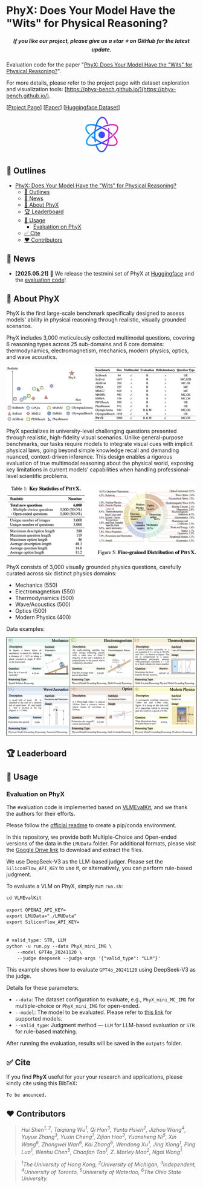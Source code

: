 # PhyX: Does Your Model Have the "Wits" for Physical Reasoning?
<h5 align="center"> If you like our project, please give us a star ⭐ on GitHub for the latest update.</h5>

Evaluation code for the paper "[PhyX: Does Your Model Have the "Wits" for Physical Reasoning?](https://huggingface.co/datasets/Cloudriver/PhyX)".

For more details, please refer to the project page with dataset exploration and visualization tools: [https://phyx-bench.github.io/](https://phyx-bench.github.io/).

[[Project Page](https://phyx-bench.github.io/)] [[Paper](./assets/PhyX_arXiV.pdf)] [[Huggingface Dataset](https://huggingface.co/datasets/Cloudriver/PhyX)]

<p align="center">
    <img src="assets/PhyX_Logo.png" width="20%"> <br>
</p>

## 📖 Outlines
- [PhyX: Does Your Model Have the "Wits" for Physical Reasoning?](#phyx-does-your-model-have-the-wits-for-physical-reasoning)
  - [📖 Outlines](#-outlines)
  - [🔔 News](#-news)
  - [📝 About PhyX](#-about-phyx)
  - [🏆 Leaderboard](#-leaderboard)
  - [🔮 Usage](#-usage)
    - [Evaluation on PhyX](#evaluation-on-phyx)
  - [✅ Cite](#-cite)
  - [❤️ Contributors](#️-contributors)

## 🔔 News
- **[2025.05.21]** 🚀 We release the testmini set of PhyX at [Huggingface](https://huggingface.co/datasets/Cloudriver/PhyX) and the [evaluation code](https://github.com/NastyMarcus/PhyX)!


## 📝 About PhyX

PhyX is the first large-scale benchmark specifically designed to assess models' ability in physical reasoning through realistic, visually grounded scenarios.

PhyX includes 3,000 meticulously collected multimodal questions, covering 6 reasoning types across 25 sub-domains and 6 core domains: thermodynamics, electromagnetism, mechanics, modern physics, optics, and wave acoustics.

![Sample](assets/data_stat.png)

PhyX specializes in university-level challenging questions presented through realistic, high-fidelity visual scenarios. Unlike general-purpose benchmarks, our tasks require models to integrate visual cues with implicit physical laws, going beyond simple knowledge recall and demanding nuanced, context-driven inference. This design enables a rigorous evaluation of true multimodal reasoning about the physical world, exposing key limitations in current models’ capabilities when handling professional-level scientific problems.

![Sample](assets/data_dis.png)

PhyX consists of 3,000 visually grounded physics questions, carefully curated across six distinct physics domains:
- Mechanics (550)
- Electromagnetism (550)
- Thermodynamics (500)
- Wave/Acoustics (500)
- Optics (500)
- Modern Physics (400)

Data examples:

![Sample](assets/data_sample.png)

## 🏆 Leaderboard


## 🔮 Usage

### Evaluation on PhyX

The evaluation code is implemented based on [VLMEvalKit](https://github.com/open-compass/VLMEvalKit ), and we thank the authors for their efforts.

Please follow the [official readme](README_vlmeval.md) to create a pip/conda environment.

In this repository, we provide both Multiple-Choice and Open-ended versions of the data in the `LMUData` folder. For additional formats, please visit the [Google Drive link](https://drive.google.com/file/d/1g6amKMcNSEwg5rfQPsryGtcFiaNGkNaH/view?usp=sharing ) to download and extract the files.

We use DeepSeek-V3 as the LLM-based judger. Please set the `SiliconFlow_API_KEY` to use it, or alternatively, you can perform rule-based judgment.

To evaluate a VLM on PhyX, simply run `run.sh`:


```
cd VLMEvalKit

export OPENAI_API_KEY=
export LMUData="./LMUData"
export SiliconFlow_API_KEY=


# valid_type: STR, LLM
python -u run.py --data PhyX_mini_IMG \
    --model GPT4o_20241120 \
    --judge deepseek --judge-args '{"valid_type": "LLM"}'

```

This example shows how to evaluate `GPT4o_20241120` using DeepSeek-V3 as the judge.

Details for these parameters:

- `--data`: The dataset configuration to evaluate, e.g., `PhyX_mini_MC_IMG` for multiple-choice or `PhyX_mini_IMG` for open-ended.
- `--model`: The model to be evaluated. Please refer to [this link](https://aicarrier.feishu.cn/wiki/Qp7wwSzQ9iK1Y6kNUJVcr6zTnPe?table=tblsdEpLieDoCxtb ) for supported models.
- `--valid_type`: Judgment method — `LLM` for LLM-based evaluation or `STR` for rule-based matching.

After running the evaluation, results will be saved in the `outputs` folder.


## ✅ Cite
If you find **PhyX** useful for your your research and applications, please kindly cite using this BibTeX:

```latex
To be anounced.
```

## ❤️ Contributors
> *Hui Shen<sup>1, 2</sup>, Taiqiang Wu<sup>1</sup>, Qi Han<sup>3</sup>, Yunta Hsieh<sup>2</sup>, Jizhou Wang<sup>4</sup>, Yuyue Zhang<sup>3</sup>, Yuxin Cheng<sup>1</sup>, Zijian Hao<sup>3</sup>, Yuansheng Ni<sup>5</sup>, Xin Wang<sup>6</sup>, Zhongwei Wan<sup>6</sup>, Kai Zhang<sup>6</sup>, Wendong Xu<sup>1</sup>, Jing Xiong<sup>1</sup>, Ping Luo<sup>1</sup>, Wenhu Chen<sup>5</sup>, Chaofan Tao<sup>1</sup>, Z. Morley Mao<sup>2</sup>, Ngai Wong<sup>1</sup>.*

> *<sup>1</sup>The University of Hong Kong, <sup>2</sup>University of Michigan, <sup>3</sup>Independent, <sup>4</sup>University of Toronto, <sup>5</sup>University of Waterloo, <sup>6</sup>The Ohio State University.*